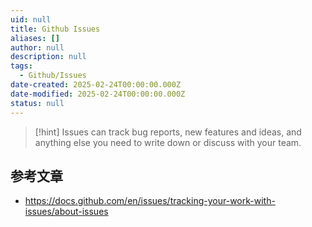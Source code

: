 ```yaml
---
uid: null
title: Github Issues
aliases: []
author: null
description: null
tags:
  - Github/Issues
date-created: 2025-02-24T00:00:00.000Z
date-modified: 2025-02-24T00:00:00.000Z
status: null
---
```


> [!hint]
> Issues can track bug reports, new features and ideas, and anything else you need to write down or discuss with your team.

## 参考文章

- https://docs.github.com/en/issues/tracking-your-work-with-issues/about-issues
